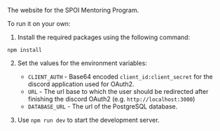 The website for the SPOI Mentoring Program.

To run it on your own:
1. Install the required packages using the following command:
```
npm install
```

2. Set the values for the environment variables:
    - `CLIENT_AUTH` - Base64 encoded `client_id:client_secret` for the discord application used for OAuth2.
    - `URL` - The url base to which the user should be redirected after finishing the discord OAuth2 (e.g. `http://localhost:3000`)
    - `DATABASE_URL` - The url of the PostgreSQL database.

3. Use `npm run dev` to start the development server.